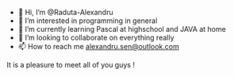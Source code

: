 - 👋 Hi, I’m @Raduta-Alexandru
- 👀 I’m interested in programming in general
- 🌱 I’m currently learning Pascal at highschool and JAVA at home
- 💞️ I’m looking to collaborate on everything really
- 📫 How to reach me alexandru.sen@outlook.com

It is a pleasure to meet all of you guys !

